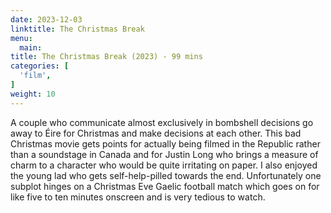 ```yaml
---
date: 2023-12-03
linktitle: The Christmas Break
menu:
  main:
title: The Christmas Break (2023) - 99 mins
categories: [
  'film',
]
weight: 10
---
```


A couple who communicate almost exclusively in bombshell decisions go away to Éire for Christmas and make decisions at each other. This bad Christmas movie gets points for actually being filmed in the Republic rather than a soundstage in Canada and for Justin Long who brings a measure of charm to a character who would be quite irritating on paper. I also enjoyed the young lad who gets self-help-pilled towards the end. Unfortunately one subplot hinges on a Christmas Eve Gaelic football match which goes on for like five to ten minutes onscreen and is very tedious to watch. 
